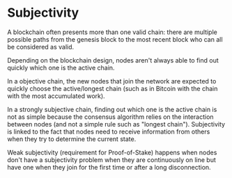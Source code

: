 # Subjectivity

A blockchain often presents more than one valid chain: there are multiple possible paths from the genesis block to the most recent block who can all be considered as valid.

Depending on the blockchain design, nodes aren't always able to find out quickly which one is the active chain.

In a objective chain, the new nodes that join the network are expected to quickly choose the active/longest chain (such as in Bitcoin with the chain with the most accumulated work).

In a strongly subjective chain, finding out which one is the active chain is not as simple because the consensus algorithm relies on the interaction between nodes (and not a simple rule such as "longest chain"). Subjectivity is linked to the fact that nodes need to receive information from others when they try to determine the current state.

Weak subjectivity (requirement for Proof-of-Stake) happens when nodes don't have a subjectivity problem when they are continuously on line but have one when they join for the first time or after a long disconnection.
